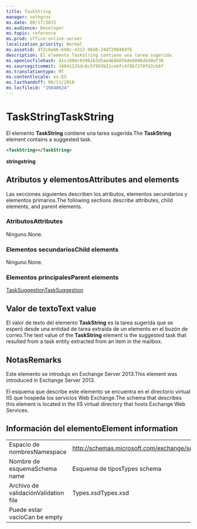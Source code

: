 ```yaml
---
title: TaskString
manager: sethgros
ms.date: 09/17/2015
ms.audience: Developer
ms.topic: reference
ms.prod: office-online-server
localization_priority: Normal
ms.assetid: 4f2c8e66-698c-4313-98d0-24d7298489f6
description: El elemento TaskString contiene una tarea sugerida.
ms.openlocfilehash: 41cc000c03961b3d5ae468b056deb806dbd0af38
ms.sourcegitcommit: 34041125dc8c5f993b21cebfc4f8b72f0fd2cb6f
ms.translationtype: MT
ms.contentlocale: es-ES
ms.lasthandoff: 06/11/2018
ms.locfileid: "19840624"
---
```

# <a name="taskstring"></a><span data-ttu-id="2bc66-103">TaskString</span><span class="sxs-lookup"><span data-stu-id="2bc66-103">TaskString</span></span>

<span data-ttu-id="2bc66-104">El elemento **TaskString** contiene una tarea sugerida.</span><span class="sxs-lookup"><span data-stu-id="2bc66-104">The **TaskString** element contains a suggested task.</span></span> 
  
```XML
<TaskString></TaskString>
```

<span data-ttu-id="2bc66-105">**string**</span><span class="sxs-lookup"><span data-stu-id="2bc66-105">**string**</span></span>

## <a name="attributes-and-elements"></a><span data-ttu-id="2bc66-106">Atributos y elementos</span><span class="sxs-lookup"><span data-stu-id="2bc66-106">Attributes and elements</span></span>

<span data-ttu-id="2bc66-107">Las secciones siguientes describen los atributos, elementos secundarios y elementos primarios.</span><span class="sxs-lookup"><span data-stu-id="2bc66-107">The following sections describe attributes, child elements, and parent elements.</span></span>
  
### <a name="attributes"></a><span data-ttu-id="2bc66-108">Atributos</span><span class="sxs-lookup"><span data-stu-id="2bc66-108">Attributes</span></span>

<span data-ttu-id="2bc66-109">Ninguno.</span><span class="sxs-lookup"><span data-stu-id="2bc66-109">None.</span></span>
  
### <a name="child-elements"></a><span data-ttu-id="2bc66-110">Elementos secundarios</span><span class="sxs-lookup"><span data-stu-id="2bc66-110">Child elements</span></span>

<span data-ttu-id="2bc66-111">Ninguno.</span><span class="sxs-lookup"><span data-stu-id="2bc66-111">None.</span></span>
  
### <a name="parent-elements"></a><span data-ttu-id="2bc66-112">Elementos principales</span><span class="sxs-lookup"><span data-stu-id="2bc66-112">Parent elements</span></span>

[<span data-ttu-id="2bc66-113">TaskSuggestion</span><span class="sxs-lookup"><span data-stu-id="2bc66-113">TaskSuggestion</span></span>](tasksuggestion.md)
  
## <a name="text-value"></a><span data-ttu-id="2bc66-114">Valor de texto</span><span class="sxs-lookup"><span data-stu-id="2bc66-114">Text value</span></span>

<span data-ttu-id="2bc66-115">El valor de texto del elemento **TaskString** es la tarea sugerida que se esperó desde una entidad de tarea extraída de un elemento en el buzón de correo.</span><span class="sxs-lookup"><span data-stu-id="2bc66-115">The text value of the **TaskString** element is the suggested task that resulted from a task entity extracted from an item in the mailbox.</span></span> 
  
## <a name="remarks"></a><span data-ttu-id="2bc66-116">Notas</span><span class="sxs-lookup"><span data-stu-id="2bc66-116">Remarks</span></span>

<span data-ttu-id="2bc66-117">Este elemento se introdujo en Exchange Server 2013.</span><span class="sxs-lookup"><span data-stu-id="2bc66-117">This element was introduced in Exchange Server 2013.</span></span>
  
<span data-ttu-id="2bc66-118">El esquema que describe este elemento se encuentra en el directorio virtual IIS que hospeda los servicios Web Exchange.</span><span class="sxs-lookup"><span data-stu-id="2bc66-118">The schema that describes this element is located in the IIS virtual directory that hosts Exchange Web Services.</span></span>
  
## <a name="element-information"></a><span data-ttu-id="2bc66-119">Información del elemento</span><span class="sxs-lookup"><span data-stu-id="2bc66-119">Element information</span></span>

|||
|:-----|:-----|
|<span data-ttu-id="2bc66-120">Espacio de nombres</span><span class="sxs-lookup"><span data-stu-id="2bc66-120">Namespace</span></span>  <br/> |http://schemas.microsoft.com/exchange/services/2006/types  <br/> |
|<span data-ttu-id="2bc66-121">Nombre de esquema</span><span class="sxs-lookup"><span data-stu-id="2bc66-121">Schema name</span></span>  <br/> |<span data-ttu-id="2bc66-122">Esquema de tipos</span><span class="sxs-lookup"><span data-stu-id="2bc66-122">Types schema</span></span>  <br/> |
|<span data-ttu-id="2bc66-123">Archivo de validación</span><span class="sxs-lookup"><span data-stu-id="2bc66-123">Validation file</span></span>  <br/> |<span data-ttu-id="2bc66-124">Types.xsd</span><span class="sxs-lookup"><span data-stu-id="2bc66-124">Types.xsd</span></span>  <br/> |
|<span data-ttu-id="2bc66-125">Puede estar vacío</span><span class="sxs-lookup"><span data-stu-id="2bc66-125">Can be empty</span></span>  <br/> ||
   

